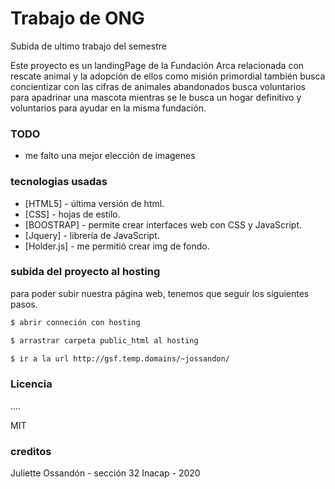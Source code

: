 # Trabajo de ONG
Subida de ultimo trabajo del semestre

Este proyecto es un landingPage de la Fundación Arca
relacionada con rescate animal y la adopción de ellos como misión primordial
también busca concientizar con las cifras de animales abandonados
busca voluntarios para apadrinar una mascota mientras se le busca un hogar definitivo
y voluntarios para ayudar en la misma fundación.

### TODO

- me falto una mejor elección de imagenes

### tecnologias usadas

* [HTML5] - última versión de html.
* [CSS] - hojas de estilo.
* [BOOSTRAP] - permite crear interfaces web con CSS y JavaScript.
* [Jquery] - librería de JavaScript.
* [Holder.js] - me permitió crear img de fondo.


### subida del proyecto al hosting 

para poder subir nuestra página web, tenemos que seguir los siguientes pasos.

```sh
$ abrir conneción con hosting

$ arrastrar carpeta public_html al hosting

$ ir a la url http://gsf.temp.domains/~jossandon/
```


### Licencia
.... 

MIT

### creditos

Juliette Ossandón - sección 32 Inacap - 2020
